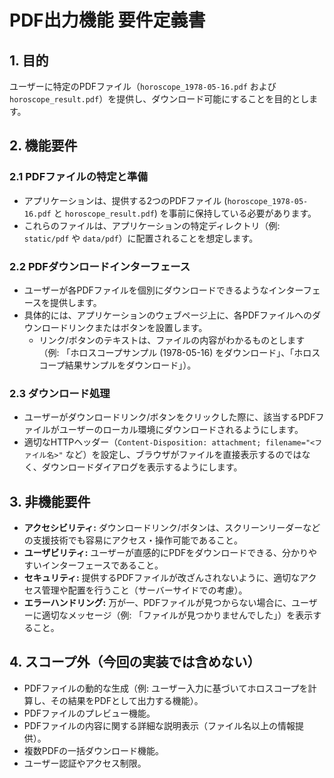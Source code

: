 # PDF出力機能 要件定義書

## 1. 目的

ユーザーに特定のPDFファイル（`horoscope_1978-05-16.pdf` および `horoscope_result.pdf`）を提供し、ダウンロード可能にすることを目的とします。

## 2. 機能要件

### 2.1 PDFファイルの特定と準備
-   アプリケーションは、提供する2つのPDFファイル (`horoscope_1978-05-16.pdf` と `horoscope_result.pdf`) を事前に保持している必要があります。
-   これらのファイルは、アプリケーションの特定ディレクトリ（例: `static/pdf` や `data/pdf`）に配置されることを想定します。

### 2.2 PDFダウンロードインターフェース
-   ユーザーが各PDFファイルを個別にダウンロードできるようなインターフェースを提供します。
-   具体的には、アプリケーションのウェブページ上に、各PDFファイルへのダウンロードリンクまたはボタンを設置します。
    -   リンク/ボタンのテキストは、ファイルの内容がわかるものとします（例: 「ホロスコープサンプル (1978-05-16) をダウンロード」、「ホロスコープ結果サンプルをダウンロード」）。

### 2.3 ダウンロード処理
-   ユーザーがダウンロードリンク/ボタンをクリックした際に、該当するPDFファイルがユーザーのローカル環境にダウンロードされるようにします。
-   適切なHTTPヘッダー（`Content-Disposition: attachment; filename="<ファイル名>"` など）を設定し、ブラウザがファイルを直接表示するのではなく、ダウンロードダイアログを表示するようにします。

## 3. 非機能要件

-   **アクセシビリティ:** ダウンロードリンク/ボタンは、スクリーンリーダーなどの支援技術でも容易にアクセス・操作可能であること。
-   **ユーザビリティ:** ユーザーが直感的にPDFをダウンロードできる、分かりやすいインターフェースであること。
-   **セキュリティ:** 提供するPDFファイルが改ざんされないように、適切なアクセス管理や配置を行うこと（サーバーサイドでの考慮）。
-   **エラーハンドリング:** 万が一、PDFファイルが見つからない場合に、ユーザーに適切なメッセージ（例: 「ファイルが見つかりませんでした」）を表示すること。

## 4. スコープ外（今回の実装では含めない）

-   PDFファイルの動的な生成（例: ユーザー入力に基づいてホロスコープを計算し、その結果をPDFとして出力する機能）。
-   PDFファイルのプレビュー機能。
-   PDFファイルの内容に関する詳細な説明表示（ファイル名以上の情報提供）。
-   複数PDFの一括ダウンロード機能。
-   ユーザー認証やアクセス制限。 